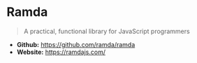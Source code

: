 # Ramda
> A practical, functional library for JavaScript programmers

* **Github:** https://github.com/ramda/ramda
* **Website:** https://ramdajs.com/